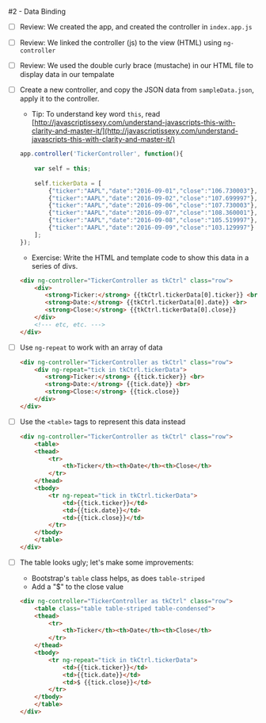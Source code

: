 #2 - Data Binding

  - [ ] Review: We created the app, and created the controller in `index.app.js`
  
  - [ ] Review: We linked the controller (js) to the view (HTML) using `ng-controller`
  
  - [ ] Review: We used the double curly brace (mustache) in our HTML file to display data in our tempalate
  
  - [ ] Create a new controller, and copy the JSON data from `sampleData.json`, 
        apply it to the controller.
     
     - Tip: To understand key word `this`, read [http://javascriptissexy.com/understand-javascripts-this-with-clarity-and-master-it/](http://javascriptissexy.com/understand-javascripts-this-with-clarity-and-master-it/)
  
    ```js
    app.controller('TickerController', function(){
   
        var self = this;
                        
        self.tickerData = [
            {"ticker":"AAPL","date":"2016-09-01","close":"106.730003"},
            {"ticker":"AAPL","date":"2016-09-02","close":"107.699997"},
            {"ticker":"AAPL","date":"2016-09-06","close":"107.730003"},
            {"ticker":"AAPL","date":"2016-09-07","close":"108.360001"},
            {"ticker":"AAPL","date":"2016-09-08","close":"105.519997"},
            {"ticker":"AAPL","date":"2016-09-09","close":"103.129997"}
        ];
    });
    ```

     - Exercise: Write the HTML and template code to show this data in a series of divs.
     
     ```html
     <div ng-controller="TickerController as tkCtrl" class="row">
         <div>
            <strong>Ticker:</strong> {{tkCtrl.tickerData[0].ticker}} <br>
            <strong>Date:</strong> {{tkCtrl.tickerData[0].date}} <br>
            <strong>Close:</strong> {{tkCtrl.tickerData[0].close}}
         </div>
         <!--- etc, etc. --->
     </div>
     ```

  - [ ] Use `ng-repeat` to work with an array of data
  
      ```html
      <div ng-controller="TickerController as tkCtrl" class="row">
          <div ng-repeat="tick in tkCtrl.tickerData">
             <strong>Ticker:</strong> {{tick.ticker}} <br>
             <strong>Date:</strong> {{tick.date}} <br>
             <strong>Close:</strong> {{tick.close}}
          </div>
      </div>
      ```
  
  - [ ] Use the `<table>` tags to represent this data instead
  
	```html
    <div ng-controller="TickerController as tkCtrl" class="row">
        <table>
        <thead>
            <tr>
                <th>Ticker</th><th>Date</th><th>Close</th>
            </tr>
        </thead>
        <tbody>
            <tr ng-repeat="tick in tkCtrl.tickerData">
                <td>{{tick.ticker}}</td>
                <td>{{tick.date}}</td>
                <td>{{tick.close}}</td>
            </tr>
        </tbody>
        </table>
    </div>
    ```

  - [ ] The table looks ugly; let's make some improvements:
  
    - Bootstrap's `table` class helps, as does `table-striped`
    - Add a "$" to the close value
  
	```html
    <div ng-controller="TickerController as tkCtrl" class="row">
        <table class="table table-striped table-condensed">
        <thead>
            <tr>
                <th>Ticker</th><th>Date</th><th>Close</th>
            </tr>
        </thead>
        <tbody>
            <tr ng-repeat="tick in tkCtrl.tickerData">
                <td>{{tick.ticker}}</td>
                <td>{{tick.date}}</td>
                <td>$ {{tick.close}}</td>
            </tr>
        </tbody>
        </table>
    </div>
    ```
    

    

	

